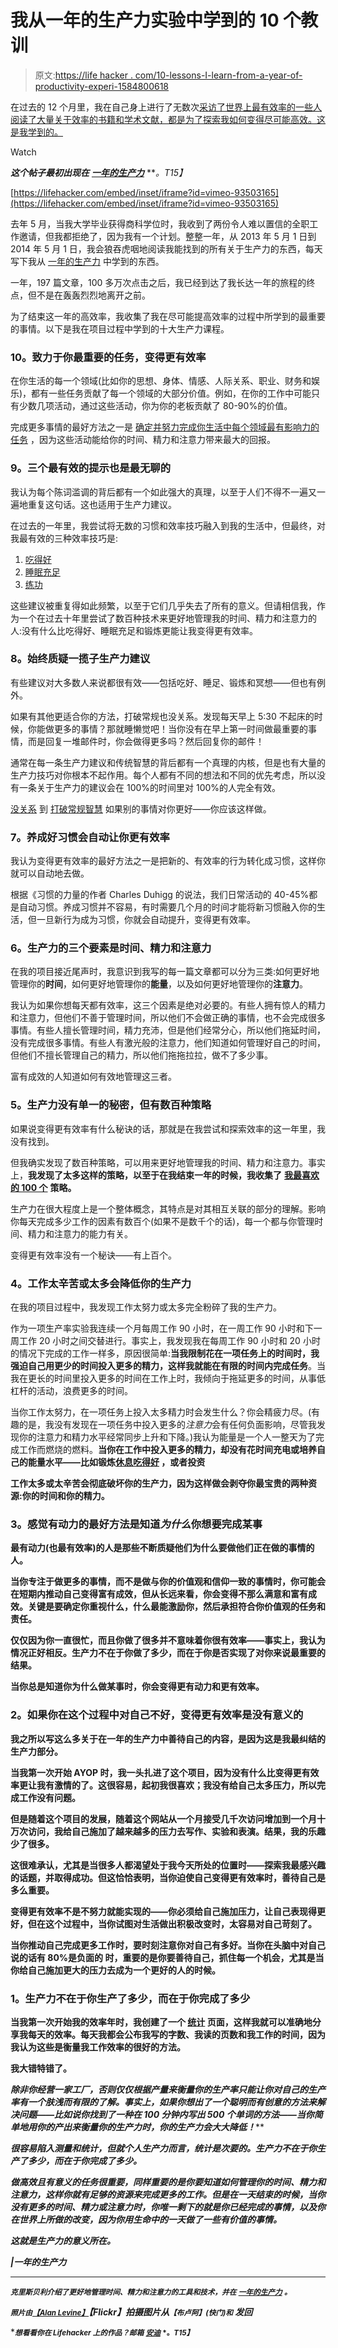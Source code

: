 # 我从一年的生产力实验中学到的 10 个教训

> 原文:[https://life hacker . com/10-lessons-I-learn-from-a-year-of-productivity-experi-1584800618](https://lifehacker.com/10-lessons-i-learned-from-a-year-of-productivity-experi-1584800618)

在过去的 12 个月里，我在自己身上进行了无数次[采访了世界上最有效率的一些人](http://ayearofproductivity.com/category/interviews/)[阅读了大量关于效率的书籍和学术文献，都是为了探索我如何变得尽可能高效。这是我学到的。](http://ayearofproductivity.com/favorite-books-productivity/)

Watch

***这个帖子最初出现在*** [***一年的生产力***](http://ayearofproductivity.com/top-lessons-learned-a-year-of-productivity/) ***。*T15】**

 [https://lifehacker.com/embed/inset/iframe?id=vimeo-93503165](https://lifehacker.com/embed/inset/iframe?id=vimeo-93503165) 

去年 5 月，当我大学毕业获得商科学位时，我收到了两份令人难以置信的全职工作邀请，但我都拒绝了，因为我有一个计划。整整一年，从 2013 年 5 月 1 日到 2014 年 5 月 1 日，我会狼吞虎咽地阅读我能找到的所有关于生产力的东西，每天写下我从 [一年的生产力](http://ayearofproductivity.com/) 中学到的东西。

一年，197 篇文章，100 多万次点击之后，我已经到达了我长达一年的旅程的终点，但不是在轰轰烈烈地离开之前。

为了结束这一年的高效率，我收集了我在尽可能提高效率的过程中所学到的最重要的事情。以下是我在项目过程中学到的十大生产力课程。

### 10。致力于你最重要的任务，变得更有效率

在你生活的每一个领域(比如你的思想、身体、情感、人际关系、职业、财务和娱乐)，都有一些任务贡献了每一个领域的大部分价值。例如，在你的工作中可能只有少数几项活动，通过这些活动，你为你的老板贡献了 80-90%的价值。

完成更多事情的最好方法之一是 [确定并努力完成你生活中每个领域最有影响力的任务](http://ayearofproductivity.com/how-to-determine-highest-leverage-activities-work/) ，因为这些活动能给你的时间、精力和注意力带来最大的回报。

### **9。三个最有效的提示也是最无聊的**

我认为每个陈词滥调的背后都有一个如此强大的真理，以至于人们不得不一遍又一遍地重复这句话。这也适用于生产力建议。

在过去的一年里，我尝试将无数的习惯和效率技巧融入到我的生活中，但最终，对我最有效的三种效率技巧是:

1.  [吃得好](http://vitals.lifehacker.com/the-only-three-things-everybody-agrees-on-when-it-comes-1709039566)
2.  [睡眠充足](http://lifehacker.com/how-to-get-better-sleep-and-need-less-every-night-5971884#_ga=1.242005514.98392234.1438719319)
3.  [练功](http://vitals.lifehacker.com/you-dont-need-to-spend-hours-in-the-gym-to-lose-weight-1699058686)

这些建议被重复得如此频繁，以至于它们几乎失去了所有的意义。但请相信我，作为一个在过去十年里尝试了数百种技术来更好地管理我的时间、精力和注意力的人:没有什么比吃得好、睡眠充足和锻炼更能让我变得更有效率。

### **8。始终质疑一揽子生产力建议**

有些建议对大多数人来说都很有效——包括吃好、睡足、锻炼和冥想——但也有例外。

如果有其他更适合你的方法，打破常规也没关系。发现每天早上 5:30 不起床的时候，你能做更多的事情？那就睡懒觉吧！当你没有在早上第一时间做最重要的事情，而是回复一堆邮件时，你会做得更多吗？然后回复你的邮件！

通常在每一条生产力建议和传统智慧的背后都有一个真理的内核，但是也有大量的生产力技巧对你根本不起作用。每个人都有不同的想法和不同的优先考虑，所以没有一条关于生产力的建议会在 100%的时间里对 100%的人完全有效。

[没关系](https://lifehacker.com/seven-productivity-myths-debunked-by-science-and-comm-5965826) 到 [打破常规智慧](http://lifehacker.com/more-productivity-myths-debunked-by-science-and-commo-514253858) 如果别的事情对你更好——你应该这样做。

### **7。养成好习惯会自动让你更有效率**

我认为变得更有效率的最好方法之一是把新的、有效率的行为转化成习惯，这样你就可以自动地去做。

根据《习惯的力量的作者 Charles Duhigg 的说法，我们日常活动的 40-45%都是自动习惯。养成习惯并不容易，有时需要几个月的时间才能将新习惯融入你的生活，但一旦新行为成为习惯，你就会自动提升，变得更有效率。

### **6。生产力的三个要素是时间、精力和注意力**

在我的项目接近尾声时，我意识到我写的每一篇文章都可以分为三类:如何更好地管理你的**时间**，如何更好地管理你的**能量**，以及如何更好地管理你的**注意力**。

我认为如果你想每天都有效率，这三个因素是绝对必要的。有些人拥有惊人的精力和注意力，但他们不善于管理时间，所以他们不会做正确的事情，也不会完成很多事情。有些人擅长管理时间，精力充沛，但是他们经常分心，所以他们拖延时间，没有完成很多事情。有些人有激光般的注意力，他们知道如何管理好自己的时间，但他们不擅长管理自己的精力，所以他们拖拖拉拉，做不了多少事。

富有成效的人知道如何有效地管理这三者。

### **5。生产力没有单一的秘密，但有数百种策略**

如果说变得更有效率有什么秘诀的话，那就是在我尝试和探索效率的这一年里，我没有找到。

但我确实发现了数百种策略，可以用来更好地管理我的时间、精力和注意力。事实上，**我发现了太多这样的策略，以至于在我结束一年的时候，我收集了** [**我最喜欢的 100 个**](http://ayearofproductivity.com/100-time-energy-attention-hacks-will-make-productive) **策略。**

生产力在很大程度上是一个整体概念，其特点是对其相互关联的部分的理解。影响你每天完成多少工作的因素有数百个(如果不是数千个的话)，每一个都与你管理时间、精力和注意力的能力有关。

变得更有效率没有一个秘诀——有上百个。

### **4。工作太辛苦或太多会降低你的生产力**

在我的项目过程中，我发现工作太努力或太多完全粉碎了我的生产力。

作为一项生产率实验我连续一个月每周工作 90 小时，在一周工作 90 小时和下一周工作 20 小时之间交替进行。事实上，我发现我在每周工作 90 小时和 20 小时的情况下完成的工作一样多，原因很简单:**当我限制花在一项任务上的时间时，我强迫自己用更少的时间投入更多的精力，这样我就能在有限的时间内完成任务**。当我在更长的时间里投入更多的时间在工作上时，我倾向于拖延更多的时间，从事低杠杆的活动，浪费更多的时间。

当你工作太努力，在一项任务上投入太多精力时会发生什么？你会精疲力尽。(有趣的是，我没有发现在一项任务中投入更多的*注意力*会有任何负面影响，尽管我发现你的注意力和精力水平经常同步上升和下降。)我认为能量是一个人一整天为了完成工作而燃烧的燃料。**当你在工作中投入更多的精力，却没有花时间充电或培养自己的能量水平——比如锻炼**[](http://ayearofproductivity.com/exercise-to-boost-your-focus/)****[**休息**](http://ayearofproductivity.com/get-work-done-take-breaks/)**[**吃得好**](http://ayearofproductivity.com/body-composition-experiment-introduction/) **，或者投资**[](http://ayearofproductivity.com/9-stress-relief-strategies-that-actually-work/)******

******工作太多或太辛苦会彻底破坏你的生产力，因为这样做会剥夺你最宝贵的两种资源:你的时间和你的精力。******

### ********3。感觉有动力的最好方法是知道*为什么*你想要完成某事********

****最有动力(也最有效率)的人是那些不断质疑他们为什么要做他们正在做的事情的人。**** 

****当你专注于做更多的事情，而不是做与你的价值观和信仰一致的事情时，你可能会在短期内推动自己变得富有成效，但从长远来看，你会变得不那么满意和富有成效。关键是要确定你重视什么，什么最能激励你，然后承担符合你价值观的任务和责任。****

****仅仅因为你一直很忙，而且你做了很多并不意味着你很有效率——事实上，我认为情况正好相反。生产力不在于你做了多少，而在于你是否实现了对你来说最重要的结果。****

****当你总是知道你为什么做某事时，你会变得更有动力和更有效率。****

### ******2。如果你在这个过程中对自己不好，变得更有效率是没有意义的******

****我之所以写这么多关于在一年的生产力中善待自己的内容，是因为这是我最纠结的生产力部分。****

****当我第一次开始 AYOP 时，我一头扎进了这个项目，因为没有什么比变得更有效率更让我有激情的了。这很容易，起初我很喜欢；我没有给自己太多压力，所以完成工作没有问题。****

****但是随着这个项目的发展，随着这个网站从一个月接受几千次访问增加到一个月十万次访问，我给自己施加了越来越多的压力去写作、实验和表演。结果，我的乐趣少了很多。****

****这很难承认，尤其是当很多人都渴望处于我今天所处的位置时——探索我最感兴趣的话题，并取得成功。但这恰恰表明，当你迫使自己变得更有效率时，善待自己是多么重要。****

****变得更有效率不是不努力就能实现的——你必须给自己施加压力，让自己表现得更好，但在这个过程中，当你试图对生活做出积极改变时，太容易对自己苛刻了。****

****当你推动自己完成更多工作时，要时刻注意你对自己有多好。当你在头脑中对自己说的话有 80%是负面的 时，重要的是你要善待自己，抓住每一个机会，尤其是当你给自己施加更大的压力去成为一个更好的人的时候。****

### ******1。生产力不在于你生产了多少，而在于你完成了多少******

****当我第一次开始我的效率年时，我创建了一个 [统计](http://ayearofproductivity.com/statistics/) 页面，这样我就可以准确地分享我每天的效率。每天我都会公布我写的字数、我读的页数和我工作的时间，因为我认为这些是衡量我工作效率的很好的方法。**** 

****我大错特错了。****

****除非你经营一家工厂，否则仅仅根据产量来衡量你的生产率只能让你对自己的生产率有一个肤浅而有限的了解。事实上，如果你想出了一个聪明而有创意的方法来解决问题——比如说你找到了一种在 100 分钟内写出 500 个单词的方法——当你简单地用你的产出来衡量你的生产力时，你的生产力会大大降低*！*****

*****很容易陷入测量和统计，但就个人生产力而言，统计是次要的。生产力不在于你生产了多少，而在于你完成了多少。*****

*****做高效且有意义的任务很重要，同样重要的是你要知道如何管理你的时间、精力和注意力，这样你就有足够的资源来完成更多的工作。但是在一天结束的时候，当你没有更多的时间、精力或注意力时，你唯一剩下的就是你已经完成的事情，以及你在世界上所做的改变，因为你用生命中的一天做了一些有价值的事情。*****

*****这就是生产力的意义所在。*****

*****|一年的生产力***** 

* * *

*****<small>*克里斯贝利介绍了更好地管理时间、精力和注意力的工具和技术，并在*</small> [<small>*一年的生产力*</small>](http://ayearofproductivity.com/) <small>*。*</small>***** 

*****<small>*照片由*</small>[<small>*【Alan Levine】*</small>](https://www.flickr.com/photos/cogdog/8709798822)*【Flickr】拍摄图片从*<small>【布卢阿】</small><small>*(快门)和*</small> 发回*****

*****<small>*想看看你在 Lifehacker 上的作品？邮箱*</small> [<small>*安迪*</small>](mailto:andy@lifehacker.com) <small>*。*T15】</small>*****
